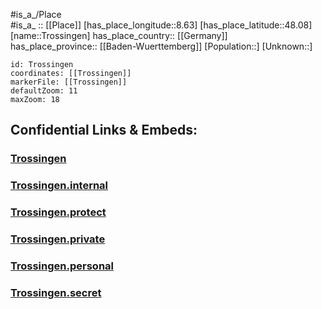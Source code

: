 ﻿---
location: [48.08,8.63] 
mapzoom: [7,12] 
mapmarker: city 
type: City
tags:
- geo/City


SpocWebEntityId: 35007
isDeleted: false
confidential: public

---
#is_a_/Place  
#is_a_ :: [[Place]] 
[has_place_longitude::8.63] 
[has_place_latitude::48.08] 
[name::Trossingen] 
has_place_country:: [[Germany]]  
has_place_province:: [[Baden-Wuerttemberg]] 
[Population::] 
[Unknown::] 


```leaflet
id: Trossingen
coordinates: [[Trossingen]] 
markerFile: [[Trossingen]] 
defaultZoom: 11 
maxZoom: 18
```


## Confidential Links & Embeds: 

### [Trossingen](/_public/Earth/Continent/Europe/Europe~Central/Germany/Germany~West/Baden-Wuerttemberg/counties~BW/Tuttlingen/cities~Tuttlingen/Trossingen.md) 

### [Trossingen.internal](/_internal/Earth/Continent/Europe/Europe~Central/Germany/Germany~West/Baden-Wuerttemberg/counties~BW/Tuttlingen/cities~Tuttlingen/Trossingen.internal.md) 

### [Trossingen.protect](/_protect/Earth/Continent/Europe/Europe~Central/Germany/Germany~West/Baden-Wuerttemberg/counties~BW/Tuttlingen/cities~Tuttlingen/Trossingen.protect.md) 

### [Trossingen.private](/_private/Earth/Continent/Europe/Europe~Central/Germany/Germany~West/Baden-Wuerttemberg/counties~BW/Tuttlingen/cities~Tuttlingen/Trossingen.private.md) 

### [Trossingen.personal](/_personal/Earth/Continent/Europe/Europe~Central/Germany/Germany~West/Baden-Wuerttemberg/counties~BW/Tuttlingen/cities~Tuttlingen/Trossingen.personal.md) 

### [Trossingen.secret](/_secret/Earth/Continent/Europe/Europe~Central/Germany/Germany~West/Baden-Wuerttemberg/counties~BW/Tuttlingen/cities~Tuttlingen/Trossingen.secret.md) 
